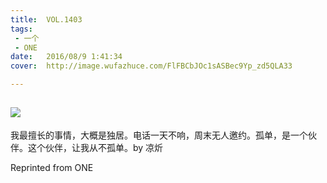 ```yaml
---
title:	VOL.1403
tags:
 - 一个
 - ONE
date:	2016/08/9 1:41:34
cover:	http://image.wufazhuce.com/FlFBCbJOc1sASBec9Yp_zd5QLA33

---
```

![](http://image.wufazhuce.com/FlFBCbJOc1sASBec9Yp_zd5QLA33)
---

我最擅长的事情，大概是独居。电话一天不响，周末无人邀约。孤单，是一个伙伴。这个伙伴，让我从不孤单。by 凉炘
 
Reprinted from ONE
